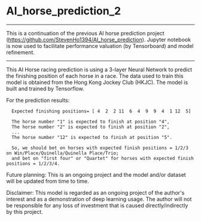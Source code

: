 # AI_horse_prediction_2

*******************************

This is a continuation of the previous AI horse prediction project (https://github.com/StevenHo1394/AI_horse_prediction). Jupyter notebook is now used to facilitate performance valuation (by Tensorboard) and model refinement.

*******************************

This AI Horse racing prediction is using a 3-layer Neural Network to predict the finishing position of each horse in a race. The data used to train this model is obtained from the Hong Kong Jockey Club (HKJC). The model is built and trained by Tensorflow. 

For the prediction results:

      Expected finishing positions= [ 4  2  2 11  6  4  9  9  4  1 12  5]
      
      The horse number "1" is expected to finish at position "4",
      The horse number "2" is expected to finish at position "2",
      ...
      The horse number "12" is expected to finish at position "5".
      
      So, we should bet on horses with expected finish positions = 1/2/3 on Win/Place/Quinella/Quinella Place/Trio; 
      and bet on "first four" or "Quartet" for horses with expected finish positions = 1/2/3/4.
      
Future planning: This is an ongoing project and the model and/or dataset will be updated from time to time. 

Disclaimer:
This model is regarded as an ongoing project of the author's interest and as a demonstration of deep learning usage. The author will not be responsible for any loss of investment that is caused directly/indirectly by this project.
